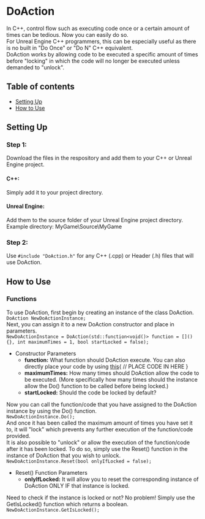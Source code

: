 # DoAction
In C++, control flow such as executing code once or a certain amount of times can be tedious. Now you can easily do so.  
For Unreal Engine C++ programmers, this can be especially useful as there is no built in "Do Once" or "Do N" C++ equivalent.  
DoAction works by allowing code to be executed a specific amount of times before "locking" in which the code will no longer be executed unless demanded to "unlock".  

## Table of contents
* [Setting Up](#SettingUp)
* [How to Use](#HowtoUse)

## Setting Up
### Step 1:
Download the files in the respository and add them to your C++ or Unreal Engine project.  
#### C++:
Simply add it to your project directory.  
#### Unreal Engine:
Add them to the source folder of your Unreal Engine project directory.  
Example directory: MyGame\Source\MyGame
### Step 2:
Use ```#include "DoAction.h"``` for any C++ (.cpp) or Header (.h) files that will use DoAction.  

## How to Use
### Functions
To use DoAction, first begin by creating an instance of the class DoAction.  
```DoAction NewDoActionInstance;```  
Next, you can assign it to a new DoAction constructor and place in parameters.  
```NewDoActionInstance = DoAction(std::function<void()> function = [](){}, int maximumTimes = 1, bool startLocked = false);```  
- Constructor Parameters  
  - **function:** What function should DoAction execute. You can also directly place your code by using [this](){ // PLACE CODE IN HERE }  
  - **maximumTimes:** How many times should DoAction allow the code to be executed. (More specifically how many times should the instance allow the Do() function to be called before being locked.)  
  - **startLocked:** Should the code be locked by default?  

Now you can call the function/code that you have assigned to the DoAction instance by using the Do() function.    
```NewDoActionInstance.Do();```    
And once it has been called the maximum amount of times you have set it to, it will "lock" which prevents any further execution of the function/code provided.    
It is also possible to "unlock" or allow the execution of the function/code after it has been locked. To do so, simply use the Reset() function in the instance of DoAction that you wish to unlock.   
```NewDoActionInstance.Reset(bool onlyIfLocked = false);```    
- Reset() Function Parameters  
  - **onlyIfLocked:** It will allow you to reset the corresponding instance of DoAction ONLY IF that instance is locked.  

Need to check if the instance is locked or not? No problem! Simply use the GetIsLocked() function which returns a boolean.    
```NewDoActionInstance.GetIsLocked();```   
